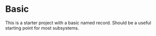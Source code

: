# Basic

This is a starter project with a basic
named record.  Should be a useful starting
point for most subsystems.
